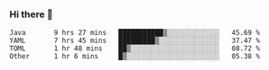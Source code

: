 ### Hi there 👋

<!--
**urzz/urzz** is a ✨ _special_ ✨ repository because its `README.md` (this file) appears on your GitHub profile.

Here are some ideas to get you started:

- 🔭 I’m currently working on ...
- 🌱 I’m currently learning ...
- 👯 I’m looking to collaborate on ...
- 🤔 I’m looking for help with ...
- 💬 Ask me about ...
- 📫 How to reach me: ...
- 😄 Pronouns: ...
- ⚡ Fun fact: ...
-->

<!--START_SECTION:waka-->

```text
Java       9 hrs 27 mins   ███████████▒░░░░░░░░░░░░░   45.69 %
YAML       7 hrs 45 mins   █████████▒░░░░░░░░░░░░░░░   37.47 %
TOML       1 hr 48 mins    ██▒░░░░░░░░░░░░░░░░░░░░░░   08.72 %
Other      1 hr 6 mins     █▒░░░░░░░░░░░░░░░░░░░░░░░   05.38 %
```

<!--END_SECTION:waka-->
